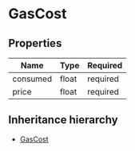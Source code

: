 

# GasCost

## Properties

Name | Type | Required
-------- | -------- | --------
consumed | float | required
price | float | required




## Inheritance hierarchy


* [GasCost](GasCost.md)
